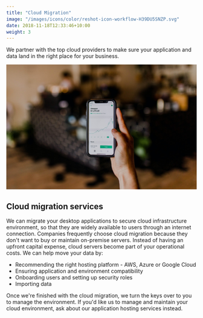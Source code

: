 ```yaml
---
title: "Cloud Migration"
image: "/images/icons/color/reshot-icon-workflow-H39DU5SNZP.svg"
date: 2018-11-18T12:33:46+10:00
weight: 3
---
```


We partner with the top cloud providers to make sure your application and data land in the right place for your business.

![Accounting Services](/images/austin-distel-nGc5RT2HmF0-unsplash.jpg)

## Cloud migration services

We can migrate your desktop applications to secure cloud infrastructure environment, so that they are widely available to users through an internet connection. Companies frequently choose cloud migration because they don't want to buy or maintain on-premise servers. Instead of having an upfront capital expense, cloud servers become part of your operational costs. We can help move your data by:

* Recommending the right hosting platform - AWS, Azure or Google Cloud
* Ensuring application and environment compatibility
* Onboarding users and setting up security roles
* Importing data

Once we're finished with the cloud migration, we turn the keys over to you to manage the environment. If you'd like us to manage and maintain your cloud environment, ask about our application hosting services instead.
